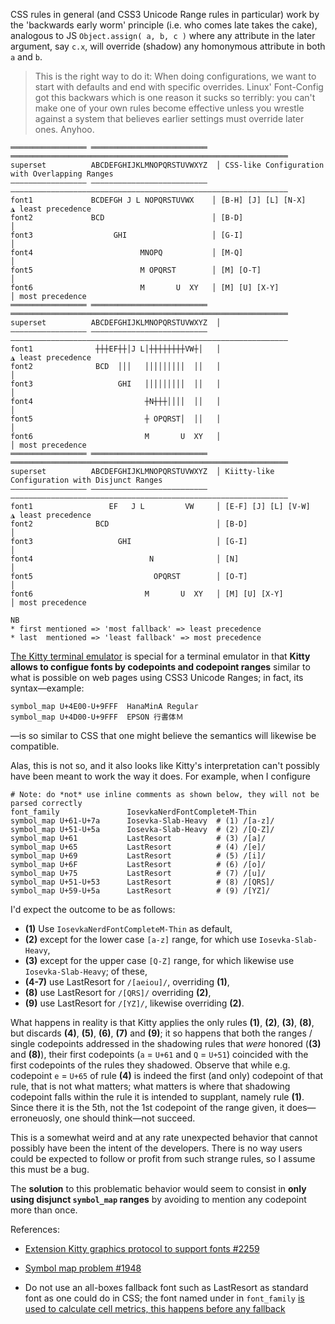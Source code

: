 
CSS rules in general (and CSS3 Unicode Range rules in particular) work by the 'backwards early worm'
principle (i.e. who comes late takes the cake), analogous to JS `Object.assign( a, b, c )` where any
attribute in the later argument, say `c.x`, will override (shadow) any homonymous attribute in both `a` and
`b`.

> This is the right way to do it: When doing configurations, we want to start with defaults and end with
> specific overrides. Linux' Font-Config got this backwars which is one reason it sucks so terribly:
> you can't make one of your own rules become effective unless you wrestle against a system that believes
> earlier settings must override later ones. Anyhoo.


```
═════════════════ ══════════════════════════  ══════════════════════════════════════════════════════════════
superset          ABCDEFGHIJKLMNOPQRSTUVWXYZ  │ CSS-like Configuration with Overlapping Ranges
————————————————— ——————————————————————————  ——————————————————————————————————————————————————————————————
font1             BCDEFGH J L NOPQRSTUVWX    │ [B-H] [J] [L] [N-X]                      ◮ least precedence
font2             BCD                        │ [B-D]                                    │
font3                  GHI                   │ [G-I]                                    │
font4                        MNOPQ           │ [M-Q]                                    │
font5                        M OPQRST        │ [M] [O-T]                                │
font6                        M       U  XY   │ [M] [U] [X-Y]                            │ most precedence
═════════════════ ══════════════════════════  ══════════════════════════════════════════════════════════════
superset          ABCDEFGHIJKLMNOPQRSTUVWXYZ  │
————————————————— ——————————————————————————  ——————————————————————————————————————————————————————————————
font1              ┼┼┼EF┼┼│J L│┼┼┼┼┼┼┼┼VW┼│   │                                          ◮ least precedence
font2              BCD  │││   │││││││││  ││   │                                          │
font3                   GHI   │││││││││  ││   │                                          │
font4                         ┼N┼┼┼││││  ││   │                                          │
font5                         ┼ OPQRST│  ││   │                                          │
font6                         M       U  XY   │                                          │ most precedence
═════════════════ ══════════════════════════  ══════════════════════════════════════════════════════════════
superset          ABCDEFGHIJKLMNOPQRSTUVWXYZ  │ Kiitty-like Configuration with Disjunct Ranges
————————————————— ——————————————————————————  ——————————————————————————————————————————————————————————————
font1                 EF   J L         VW     │ [E-F] [J] [L] [V-W]                      ◮ least precedence
font2              BCD                        │ [B-D]                                    │
font3                   GHI                   │ [G-I]                                    │
font4                          N              │ [N]                                      │
font5                           OPQRST        │ [O-T]                                    │
font6                         M       U  XY   │ [M] [U] [X-Y]                            │ most precedence

NB
* first mentioned => 'most fallback' => least precedence
* last  mentioned => 'least fallback' => most precedence
```

[The Kitty terminal emulator](https://sw.kovidgoyal.net/kitty/index.html) is special for a terminal emulator
in that **Kitty allows to configue fonts by codepoints and codepoint ranges** similar to what is possible on
web pages using CSS3 Unicode Ranges; in fact, its syntax—example:

```
symbol_map U+4E00-U+9FFF  HanaMinA Regular
symbol_map U+4D00-U+9FFF  EPSON 行書体Ｍ
```

—is so similar to CSS that one might believe the semantics will likewise be compatible.

Alas, this is not so, and it also looks like Kitty's interpretation can't possibly have been meant to work
the way it does. For example, when I configure

```
# Note: do *not* use inline comments as shown below, they will not be parsed correctly
font_family               IosevkaNerdFontCompleteM-Thin
symbol_map U+61-U+7a      Iosevka-Slab-Heavy  # (1) /[a-z]/
symbol_map U+51-U+5a      Iosevka-Slab-Heavy  # (2) /[Q-Z]/
symbol_map U+61           LastResort          # (3) /[a]/
symbol_map U+65           LastResort          # (4) /[e]/
symbol_map U+69           LastResort          # (5) /[i]/
symbol_map U+6F           LastResort          # (6) /[o]/
symbol_map U+75           LastResort          # (7) /[u]/
symbol_map U+51-U+53      LastResort          # (8) /[QRS]/
symbol_map U+59-U+5a      LastResort          # (9) /[YZ]/
```

I'd expect the outcome to be as follows:

* **(1)** Use `IosevkaNerdFontCompleteM-Thin` as default,
* **(2)** except for the lower case `[a-z]` range, for which use `Iosevka-Slab-Heavy`,
* **(3)** except for the upper case `[Q-Z]` range, for which likewise use `Iosevka-Slab-Heavy`; of these,
* **(4-7)** use LastResort for `/[aeiou]/`, overriding **(1)**,
* **(8)** use LastResort for `/[QRS]/` overriding **(2)**,
* **(9)** use LastResort for `/[YZ]/`, likewise overriding **(2)**.

What happens in reality is that Kitty applies the only rules **(1)**, **(2)**, **(3)**, **(8)**, but
discards **(4)**, **(5)**, **(6)**, **(7)** and **(9)**; it so happens that both the ranges / single
codepoints addressed in the shadowing rules that *were* honored (**(3)** and **(8)**), their first
codepoints (`a` = `U+61` and `Q` = `U+51`) coincided with the first codepoints of the rules they shadowed.
Observe that while e.g. codepoint `e` = `U+65` of rule **(4)** is indeed the first (and only) codepoint of
that rule, that is not what matters; what matters is where that shadowing codepoint falls within the rule it
is intended to supplant, namely rule **(1)**. Since there it is the 5th, not the 1st codepoint of the range
given, it does—erroneuosly, one should think—not succeed.

This is a somewhat weird and at any rate unexpected behavior that cannot possibly have been the intent of
the developers. There is no way users could be expected to follow or profit from such strange rules, so I
assume this must be a bug.

The **solution** to this problematic behavior would seem to consist in **only using disjunct `symbol_map`
ranges** by avoiding to mention any codepoint more than once.

References:

* [Extension Kitty graphics protocol to support fonts #2259](https://github.com/kovidgoyal/kitty/issues/2259)
* [Symbol map problem #1948](https://github.com/kovidgoyal/kitty/issues/1948)






* Do not use an all-boxes fallback font such as LastResort as standard font as one could do in CSS; the font
  named under in `font_family` [is used to calculate cell metrics, this happens before any
  fallback](https://github.com/kovidgoyal/kitty/issues/2396#issuecomment-590639250)

